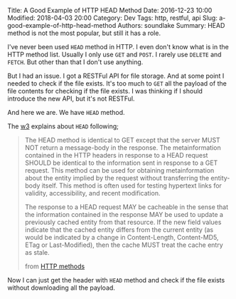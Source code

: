 Title: A Good Example of HTTP HEAD Method
Date: 2016-12-23 10:00
Modified: 2018-04-03 20:00
Category: Dev
Tags: http, restful, api
Slug: a-good-example-of-http-head-method
Authors: soundlake
Summary: HEAD method is not the most popular, but still it has a role.

I've never been used `HEAD` method in HTTP. I even don't know what
is in the HTTP method list. Usually I only use `GET` and `POST`. I
rarely use `DELETE` and `FETCH`. But other than that I don't use
anything.

But I had an issue. I got a RESTFul API for file storage. And at some
point I needed to check if the file exists. It's too much to `GET` all
the payload of the file contents for checking if the file exists.
I was thinking if I should introduce the new API, but it's not RESTFul.

And here we are. We have `HEAD` method.

The [w3](https://www.w3.org) explains about `HEAD` following;
> The HEAD method is identical to GET except that the server MUST NOT
> return a message-body in the response. The metainformation contained
> in the HTTP headers in response to a HEAD request SHOULD be identical
> to the information sent in response to a GET request. This method can
> be used for obtaining metainformation about the entity implied by the
> request without transferring the entity-body itself. This method is
> often used for testing hypertext links for validity, accessibility,
> and recent modification.
>
> The response to a HEAD request MAY be cacheable in the sense that the
> information contained in the response MAY be used to update a previously
> cached entity from that resource. If the new field values indicate that
> the cached entity differs from the current entity (as would be indicated
> by a change in Content-Length, Content-MD5, ETag or Last-Modified),
> then the cache MUST treat the cache entry as stale.
>
> from [HTTP methods](https://www.w3.org/Protocols/rfc2616/rfc2616-sec9.html)

Now I can just get the header with `HEAD` method and check if the file exists
without downloading all the payload.
